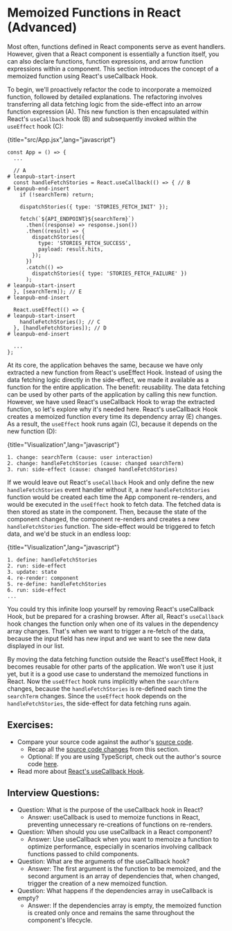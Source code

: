 # Memoized Functions in React (Advanced)

Most often, functions defined in React components serve as event handlers. However, given that a React component is essentially a function itself, you can also declare functions, function expressions, and arrow function expressions within a component. This section introduces the concept of a memoized function using React's useCallback Hook.

To begin, we'll proactively refactor the code to incorporate a memoized function, followed by detailed explanations. The refactoring involves transferring all data fetching logic from the side-effect into an arrow function expression (A). This new function is then encapsulated within React's `useCallback` hook (B) and subsequently invoked within the `useEffect` hook (C):

{title="src/App.jsx",lang="javascript"}
~~~~~~~
const App = () => {
  ...

  // A
# leanpub-start-insert
  const handleFetchStories = React.useCallback(() => { // B
# leanpub-end-insert
    if (!searchTerm) return;

    dispatchStories({ type: 'STORIES_FETCH_INIT' });

    fetch(`${API_ENDPOINT}${searchTerm}`)
      .then((response) => response.json())
      .then((result) => {
        dispatchStories({
          type: 'STORIES_FETCH_SUCCESS',
          payload: result.hits,
        });
      })
      .catch(() =>
        dispatchStories({ type: 'STORIES_FETCH_FAILURE' })
      );
# leanpub-start-insert
  }, [searchTerm]); // E
# leanpub-end-insert

  React.useEffect(() => {
# leanpub-start-insert
    handleFetchStories(); // C
  }, [handleFetchStories]); // D
# leanpub-end-insert

  ...
};
~~~~~~~

At its core, the application behaves the same, because we have only extracted a new function from React's useEffect Hook. Instead of using the data fetching logic directly in the side-effect, we made it available as a function for the entire application. The benefit: reusability. The data fetching can be used by other parts of the application by calling this new function. However, we have used React's useCallback Hook to wrap the extracted function, so let's explore why it's needed here. React's useCallback Hook creates a memoized function every time its dependency array (E) changes. As a result, the `useEffect` hook runs again (C), because it depends on the new function (D):

{title="Visualization",lang="javascript"}
~~~~~~~
1. change: searchTerm (cause: user interaction)
2. change: handleFetchStories (cause: changed searchTerm)
3. run: side-effect (cause: changed handleFetchStories)
~~~~~~~

If we would leave out React's `useCallback` Hook and only define the new `handleFetchStories` event handler without it, a new `handleFetchStories` function would be created each time the App component re-renders, and would be executed in the `useEffect` hook to fetch data. The fetched data is then stored as state in the component. Then, because the state of the component changed, the component re-renders and creates a new `handleFetchStories` function. The side-effect would be triggered to fetch data, and we'd be stuck in an endless loop:

{title="Visualization",lang="javascript"}
~~~~~~~
1. define: handleFetchStories
2. run: side-effect
3. update: state
4. re-render: component
5. re-define: handleFetchStories
6. run: side-effect
...
~~~~~~~

You could try this infinite loop yourself by removing React's useCallback Hook, but be prepared for a crashing browser. After all, React's `useCallback` hook changes the function only when one of its values in the dependency array changes. That's when we want to trigger a re-fetch of the data, because the input field has new input and we want to see the new data displayed in our list.

By moving the data fetching function outside the React's useEffect Hook, it becomes reusable for other parts of the application. We won't use it just yet, but it is a good use case to understand the memoized functions in React. Now the `useEffect` hook runs implicitly when the `searchTerm` changes, because the `handleFetchStories` is re-defined each time the `searchTerm` changes. Since the `useEffect` hook depends on the `handleFetchStories`, the side-effect for data fetching runs again.

## Exercises:

* Compare your source code against the author's [source code](https://tinyurl.com/2s4chmah).
  * Recap all the [source code changes](https://tinyurl.com/4e6z282z) from this section.
  * Optional: If you are using TypeScript, check out the author's source code [here](https://bit.ly/49Fo6Yj).
* Read more about [React's useCallback Hook](https://www.robinwieruch.de/react-usecallback-hook/).

## Interview Questions:

* Question: What is the purpose of the useCallback hook in React?
  * Answer: useCallback is used to memoize functions in React, preventing unnecessary re-creations of functions on re-renders.
* Question: When should you use useCallback in a React component?
  * Answer: Use useCallback when you want to memoize a function to optimize performance, especially in scenarios involving callback functions passed to child components.
* Question: What are the arguments of the useCallback hook?
  * Answer: The first argument is the function to be memoized, and the second argument is an array of dependencies that, when changed, trigger the creation of a new memoized function.
* Question: What happens if the dependencies array in useCallback is empty?
  * Answer: If the dependencies array is empty, the memoized function is created only once and remains the same throughout the component's lifecycle.